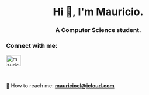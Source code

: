<h1 align="center">Hi 👋, I'm Mauricio.</h1>
<h3 align="center">A Computer Science student.</h3>

<h3 align="left">Connect with me:</h3><p align="left"> <a href="https://linkedin.com/in/mauricioel" target="blank"><img align="center" src="https://raw.githubusercontent.com/rahuldkjain/github-profile-readme-generator/master/src/images/icons/Social/linked-in-alt.svg" alt="mauricioel" height="30" width="40" /></a></p>

<br>

📧 How to reach me: **mauricioel@icloud.com**
